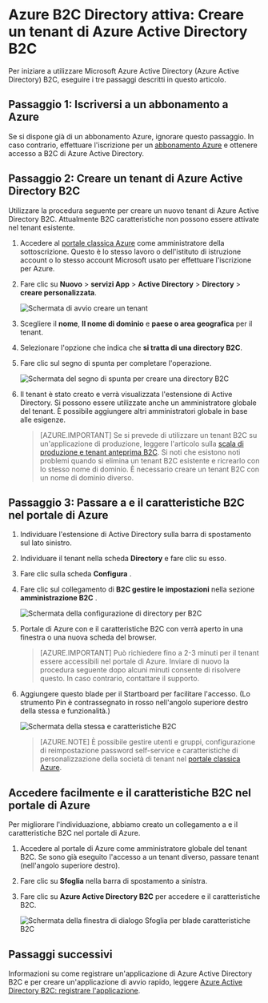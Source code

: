 <properties
    pageTitle="Azure B2C Directory attiva: Creare un tenant di Azure Active Directory B2C | Microsoft Azure"
    description="Un argomento su come creare un tenant di Azure Active Directory B2C"
    services="active-directory-b2c"
    documentationCenter=""
    authors="swkrish"
    manager="mbaldwin"
    editor="bryanla"/>

<tags
    ms.service="active-directory-b2c"
    ms.workload="identity"
    ms.tgt_pltfrm="na"
    ms.topic="article"
    ms.devlang="na"
    ms.date="08/30/2016"
    ms.author="swkrish"/>

# <a name="azure-active-directory-b2c-create-an-azure-ad-b2c-tenant"></a>Azure B2C Directory attiva: Creare un tenant di Azure Active Directory B2C

Per iniziare a utilizzare Microsoft Azure Active Directory (Azure Active Directory) B2C, eseguire i tre passaggi descritti in questo articolo.

## <a name="step-1-sign-up-for-an-azure-subscription"></a>Passaggio 1: Iscriversi a un abbonamento a Azure

Se si dispone già di un abbonamento Azure, ignorare questo passaggio. In caso contrario, effettuare l'iscrizione per un [abbonamento Azure](../active-directory/sign-up-organization.md) e ottenere accesso a B2C di Azure Active Directory.

## <a name="step-2-create-an-azure-ad-b2c-tenant"></a>Passaggio 2: Creare un tenant di Azure Active Directory B2C

Utilizzare la procedura seguente per creare un nuovo tenant di Azure Active Directory B2C. Attualmente B2C caratteristiche non possono essere attivate nel tenant esistente.

1. Accedere al [portale classica Azure](https://manage.windowsazure.com/) come amministratore della sottoscrizione. Questo è lo stesso lavoro o dell'istituto di istruzione account o lo stesso account Microsoft usato per effettuare l'iscrizione per Azure.
2. Fare clic su **Nuovo** > **servizi App** > **Active Directory** > **Directory** > **creare personalizzata**.

    ![Schermata di avvio creare un tenant](./media/active-directory-b2c-get-started/new-directory.png)

3. Scegliere il **nome**, **Il nome di dominio** e **paese o area geografica** per il tenant.
4. Selezionare l'opzione che indica che **si tratta di una directory B2C**.
5. Fare clic sul segno di spunta per completare l'operazione.

    ![Schermata del segno di spunta per creare una directory B2C](./media/active-directory-b2c-get-started/create-b2c-directory.png)

6. Il tenant è stato creato e verrà visualizzata l'estensione di Active Directory. Si possono essere utilizzate anche un amministratore globale del tenant. È possibile aggiungere altri amministratori globale in base alle esigenze.

    > [AZURE.IMPORTANT]
    Se si prevede di utilizzare un tenant B2C su un'applicazione di produzione, leggere l'articolo sulla [scala di produzione e tenant anteprima B2C](active-directory-b2c-reference-tenant-type.md). Si noti che esistono noti problemi quando si elimina un tenant B2C esistente e ricrearlo con lo stesso nome di dominio. È necessario creare un tenant B2C con un nome di dominio diverso.

## <a name="step-3-navigate-to-the-b2c-features-blade-on-the-azure-portal"></a>Passaggio 3: Passare a e il caratteristiche B2C nel portale di Azure

1. Individuare l'estensione di Active Directory sulla barra di spostamento sul lato sinistro.
2. Individuare il tenant nella scheda **Directory** e fare clic su esso.
3. Fare clic sulla scheda **Configura** .
4. Fare clic sul collegamento di **B2C gestire le impostazioni** nella sezione **amministrazione B2C** .

    ![Schermata della configurazione di directory per B2C](./media/active-directory-b2c-get-started/b2c-directory-configure-tab.png)

5. Portale di Azure con e il caratteristiche B2C con verrà aperto in una finestra o una nuova scheda del browser.

    > [AZURE.IMPORTANT]
    Può richiedere fino a 2-3 minuti per il tenant essere accessibili nel portale di Azure. Inviare di nuovo la procedura seguente dopo alcuni minuti consente di risolvere questo. In caso contrario, contattare il supporto.

6. Aggiungere questo blade per il Startboard per facilitare l'accesso. (Lo strumento Pin è contrassegnato in rosso nell'angolo superiore destro della stessa e funzionalità.)

    ![Schermata della stessa e caratteristiche B2C](./media/active-directory-b2c-get-started/b2c-features-blade.png)

    > [AZURE.NOTE]
    È possibile gestire utenti e gruppi, configurazione di reimpostazione password self-service e caratteristiche di personalizzazione della società di tenant nel [portale classica Azure](https://manage.windowsazure.com/).

## <a name="easy-access-to-the-b2c-features-blade-on-the-azure-portal"></a>Accedere facilmente e il caratteristiche B2C nel portale di Azure

Per migliorare l'individuazione, abbiamo creato un collegamento a e il caratteristiche B2C nel portale di Azure.

1. Accedere al portale di Azure come amministratore globale del tenant B2C. Se sono già eseguito l'accesso a un tenant diverso, passare tenant (nell'angolo superiore destro).
2. Fare clic su **Sfoglia** nella barra di spostamento a sinistra.
3. Fare clic su **Azure Active Directory B2C** per accedere e il caratteristiche B2C.

    ![Schermata della finestra di dialogo Sfoglia per blade caratteristiche B2C](./media/active-directory-b2c-get-started/b2c-browse.png)

## <a name="next-steps"></a>Passaggi successivi

Informazioni su come registrare un'applicazione di Azure Active Directory B2C e per creare un'applicazione di avvio rapido, leggere [Azure Active Directory B2C: registrare l'applicazione](active-directory-b2c-app-registration.md).
